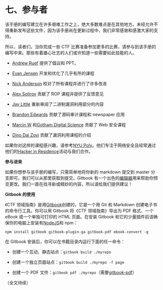 # 七、参与者

该手册的编写建立在许多艰难工作之上，绝大多数难点是在其他地方。未经允许不得重新发布这些文件，因为该手册尚在更新过程中，我们非常感谢和感激大家的支持。

所以，读者们，当你完成一些 CTF 比赛准备参加更多的比赛，请参与到该手册的编写中来。那些有着雄心壮志的人们或许知道一些需要如此技能的人。

*   [Andrew Ruef](http://www.mimisbrunnr.net/~munin/blog/) 提供了倡议和 PPT。

*   [Evan Jensen](https://github.com/wontonSlim) 开发和优化了几乎有所的课程

*   [Nick Anderson](https://github.com/PoppySeedPlehzr) 校对了所有课程并进行了许多改进

*   [Alex Sotirov](http://www.phreedom.org/) 贡献了 ROP 课程并提供了反馈意见

*   [Jay Little](https://twitter.com/computerality) 重新审阅了二进制漏洞利用部分的内容

*   [Brandon Edwards](https://twitter.com/drraid) 贡献了源码审计课程和 newspaper 应用

*   [Marcin W](https://twitter.com/marcinw) 和[Gotham Digital Science](http://www.gdssecurity.com/) 贡献了 Web 安全课程

*   [Dino Dai Zovi](http://www.theta44.org/main.html) 贡献了漏洞利用课程的介绍

如果你对这样的课程感兴趣，请参考[NYU Poly](http://engineering.nyu.edu/academics/departments/computer/)。他们专注于网络安全且经常通过他们的[Hacker in Residence](http://www.isis.poly.edu/hackers-in-residence)活动与我们合作。

**参与进来**

如果你想参与该手册的编写，只需简单地将你新的 markdown 提交到 master 分支即可，我们可以从那里获取到提交。Gitbook 有一个出色的[编辑器](https://github.com/GitbookIO/editor/releases)用来帮助你预览更改。我们一直在找寻新或精妙的内容，所以请给我们提供建议！

**Gitbook 的使用**

《CTF 领域指南》是用[Gitbook](https://github.com/GitbookIO/gitbook)创建的，它是一个用 Git 和 Markdown 创建电子书的命令行工具。你可以用 Gitbook 将《CTF 领域指南》导出为 PDF 格式、一个 eBook 或一个单独可打印的 HTML 页面。在安装 Gitbook 和它的少量插件前请确保你的电脑上安装有[NodeJS](http://nodejs.org/)和 npm：

```
npm install gitbook gitbook-plugin-ga gitbook-pdf ebook-convert -g 
```

在 Gitbook 安装后，你可以在书籍目录内运行下面的任一命令：

*   创建一个互动、静态站点：`gitbook build ./myrepo`

*   创建一个独立页面站点：`gitbook build ./myrepo -f page`

*   创建一个 PDF 文件：`gitbook pdf ./myrepo`（需要[gitbook-pdf](https://github.com/GitbookIO/gitbook-pdf)）

（全文待续）